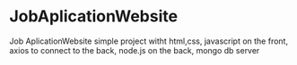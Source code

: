 # JobAplicationWebsite
Job AplicationWebsite simple project witht html,css, javascript on the front, axios to connect to the back, node.js on the back, mongo db server
